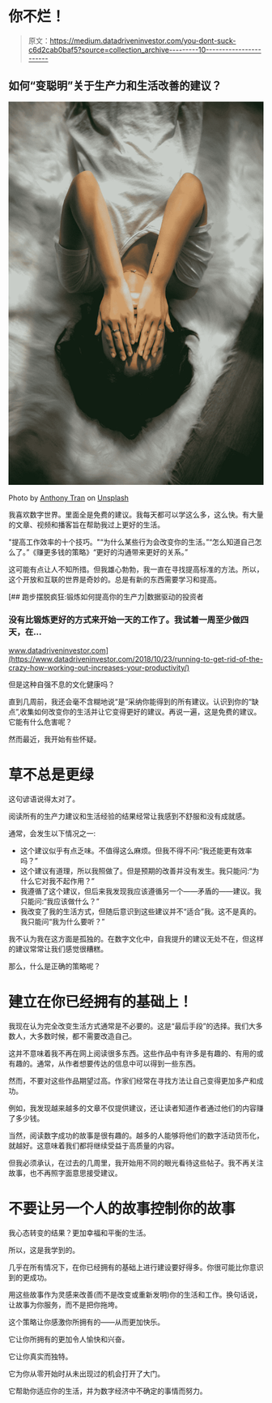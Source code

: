 # 你不烂！

> 原文：<https://medium.datadriveninvestor.com/you-dont-suck-c6d2cab0baf5?source=collection_archive---------10----------------------->

## 如何“变聪明”关于生产力和生活改善的建议？

![](img/68df348dcb43dd4e22ca25264f02eb51.png)

Photo by [Anthony Tran](https://unsplash.com/@anthonytran?utm_source=unsplash&utm_medium=referral&utm_content=creditCopyText) on [Unsplash](https://unsplash.com/s/photos/sad?utm_source=unsplash&utm_medium=referral&utm_content=creditCopyText)

我喜欢数字世界。里面全是免费的建议。我每天都可以学这么多，这么快。有大量的文章、视频和播客旨在帮助我过上更好的生活。

"提高工作效率的十个技巧。"“为什么某些行为会改变你的生活。”“怎么知道自己怎么了。”《赚更多钱的策略》“更好的沟通带来更好的关系。”

这可能有点让人不知所措。但我雄心勃勃，我一直在寻找提高标准的方法。所以，这个开放和互联的世界是奇妙的。总是有新的东西需要学习和提高。

[](https://www.datadriveninvestor.com/2018/10/23/running-to-get-rid-of-the-crazy-how-working-out-increases-your-productivity/) [## 跑步摆脱疯狂:锻炼如何提高你的生产力|数据驱动的投资者

### 没有比锻炼更好的方式来开始一天的工作了。我试着一周至少做四天，在…

www.datadriveninvestor.com](https://www.datadriveninvestor.com/2018/10/23/running-to-get-rid-of-the-crazy-how-working-out-increases-your-productivity/) 

但是这种自强不息的文化健康吗？

直到几周前，我还会毫不含糊地说“是”采纳你能得到的所有建议。认识到你的“缺点”,收集如何改变你的生活并让它变得更好的建议。再说一遍，这是免费的建议。它能有什么危害呢？

然而最近，我开始有些怀疑。

# 草不总是更绿

这句谚语说得太对了。

阅读所有的生产力建议和生活经验的结果经常让我感到不舒服和没有成就感。

通常，会发生以下情况之一:

*   这个建议似乎有点乏味。不值得这么麻烦。但我不得不问:“我还能更有效率吗？”
*   这个建议有道理，所以我照做了。但是预期的改善并没有发生。我只能问:“为什么它对我不起作用？”
*   我遵循了这个建议，但后来我发现我应该遵循另一个——矛盾的——建议。我只能问:“我应该做什么？”
*   我改变了我的生活方式，但随后意识到这些建议并不“适合”我。这不是真的。我只能问“我为什么要听？”

我不认为我在这方面是孤独的。在数字文化中，自我提升的建议无处不在，但这样的建议常常让我们感觉很糟糕。

那么，什么是正确的策略呢？

# 建立在你已经拥有的基础上！

我现在认为完全改变生活方式通常是不必要的。这是“最后手段”的选择。我们大多数人，大多数时候，都不需要改造自己。

这并不意味着我不再在网上阅读很多东西。这些作品中有许多是有趣的、有用的或有趣的。通常，从作者想要传达的信息中可以得到一些东西。

然而，不要对这些作品期望过高。作家们经常在寻找方法让自己变得更加多产和成功。

例如，我发现越来越多的文章不仅提供建议，还让读者知道作者通过他们的内容赚了多少钱。

当然，阅读数字成功的故事是很有趣的。越多的人能够将他们的数字活动货币化，就越好。这意味着我们都将继续受益于高质量的内容。

但我必须承认，在过去的几周里，我开始用不同的眼光看待这些帖子。我不再关注故事，也不再照字面意思接受建议。

# **不要让另一个人的故事控制你的故事**

我心态转变的结果？更加幸福和平衡的生活。

所以，这是我学到的。

几乎在所有情况下，在你已经拥有的基础上进行建设要好得多。你很可能比你意识到的更成功。

用这些故事作为灵感来改善(而不是改变或重新发明)你的生活和工作。换句话说，让故事为你服务，而不是把你拖垮。

这个策略让你感激你所拥有的——从而更加快乐。

它让你所拥有的更加令人愉快和兴奋。

它让你真实而独特。

它为你从零开始时从未出现过的机会打开了大门。

它帮助你适应你的生活，并为数字经济中不确定的事情而努力。